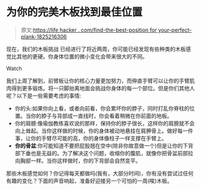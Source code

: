 # 为你的完美木板找到最佳位置

> 原文:[https://life hacker . com/find-the-best-position for your-perfect-plank-1825216306](https://lifehacker.com/find-the-best-position-for-your-perfect-plank-1825216306)

现在，我们的木板挑战 已经进行了将近两周，你可能已经发现有些种类的木板感觉比其他的更硬。你身体位置的微小变化会带来很大的不同。

Watch

我们上周了解到，前臂板让你的核心力量更加努力，而伸直手臂可以让你的手臂肌肉得到更多锻炼。将一只脚抬离地面会挑战你身体的每一个部位。但是你们其他人呢？以下是一些需要考虑的事情:

*   你的头:如果你向上看，或者向前看，你会累坏你的脖子，同时打乱你脊柱的位置。当你的脖子与背部成一直线时，你会看着稍微在你前面的地板。
*   你的肩膀:像瑜伽教练喜欢说的那样，保持你的脖子很长，这样你的肩膀就不会向上耸起。当你这样做的时候，你的身体被动地悬挂在肩胛骨上。做好每一件事，让你的手臂尽可能的高，你的身体像柱子一样支撑在手臂上。
*   **你的骨盆**:你可能知道不要把屁股翘在空中(除非你故意做一个)但是让你的下背部下垂也是无益的。为了解决这个问题，收缩你的腹肌，就像你把骨盆前部拉向胸部一样。当你这样做时，你的下背部会自然变平。

那些木板感觉如何？你记得每天都做吗(我有，大部分时间)，你有没有尝试过任何有趣的变化？下面的声音响起，准备好迎接另一个可怕的一周(唉)木板。